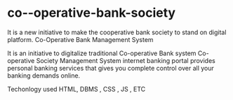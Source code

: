 # co--operative-bank-society
It is a new initiative to make the cooperative bank society to stand on digital platform.
Co-Operative Bank Management
System

It is an initiative to digitalize traditional Co-operative Bank system
Co-operative Society Management System internet banking portal
provides personal banking services that gives you complete
control over all your banking demands online.

Techonlogy used 
HTML, DBMS , CSS , JS , ETC
